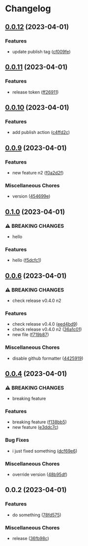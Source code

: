 # Changelog

## [0.0.12](https://github.com/DataShades/ckanext-example/compare/v0.0.11...v0.0.12) (2023-04-01)


### Features

* update publish tag ([cf009fe](https://github.com/DataShades/ckanext-example/commit/cf009fed96d6a702bee8156ba790f0c973c2c371))

## [0.0.11](https://github.com/DataShades/ckanext-example/compare/v0.0.10...v0.0.11) (2023-04-01)


### Features

* release token ([ff26911](https://github.com/DataShades/ckanext-example/commit/ff269118d1717704326f8dd6aa8c7fc6abe8df56))

## [0.0.10](https://github.com/DataShades/ckanext-example/compare/v0.0.9...v0.0.10) (2023-04-01)


### Features

* add publish action ([c4ffd2c](https://github.com/DataShades/ckanext-example/commit/c4ffd2c78e3cb39d927f12d1f2e6e5ba9b4e4e9f))

## [0.0.9](https://github.com/DataShades/ckanext-example/compare/v0.1.0...v0.0.9) (2023-04-01)


### Features

* new feature n2 ([f0a2d2f](https://github.com/DataShades/ckanext-example/commit/f0a2d2ffb085eb9b9cc05b0cd3a46b01e3ac6917))


### Miscellaneous Chores

* version ([454699e](https://github.com/DataShades/ckanext-example/commit/454699ed573bfcb63ff412684c6450889c01ea8d))

## [0.1.0](https://github.com/DataShades/ckanext-example/compare/v0.0.6...v0.1.0) (2023-04-01)


### ⚠ BREAKING CHANGES

* hello

### Features

* hello ([f5dcfc1](https://github.com/DataShades/ckanext-example/commit/f5dcfc1e0a1217803b4c095e465d7c93452c8f75))

## [0.0.6](https://github.com/DataShades/ckanext-example/compare/v0.0.4...v0.0.6) (2023-04-01)


### ⚠ BREAKING CHANGES

* check release v0.4.0 n2

### Features

* check release v0.4.0 ([eed4bd9](https://github.com/DataShades/ckanext-example/commit/eed4bd9a34df493c89a8282d261ecb2e671102e6))
* check release v0.4.0 n2 ([36a1c01](https://github.com/DataShades/ckanext-example/commit/36a1c01ab66286d4e338f332c088200e4aa771aa))
* new file ([f719b87](https://github.com/DataShades/ckanext-example/commit/f719b877055f92498009eec244a35efa2f5791d4))


### Miscellaneous Chores

* disable github formatter ([4425919](https://github.com/DataShades/ckanext-example/commit/4425919ea1351a368a700f5679d1ea71b5f1d94f))

## [0.0.4](https://github.com/DataShades/ckanext-example/compare/v0.0.2...v0.0.4) (2023-04-01)


### ⚠ BREAKING CHANGES

* breaking feature

### Features

* breaking feature ([f138bb5](https://github.com/DataShades/ckanext-example/commit/f138bb5cb159fb0a80e2b21d9a10ff89f12b1178))
* new feature ([e3ddc7c](https://github.com/DataShades/ckanext-example/commit/e3ddc7c23ee9eb3bf366b143f962d936e44fe02a))


### Bug Fixes

* i just fixed something ([dcf69e6](https://github.com/DataShades/ckanext-example/commit/dcf69e6b713b02061f22f4149132236450fe7e3e))


### Miscellaneous Chores

* override version ([48b95df](https://github.com/DataShades/ckanext-example/commit/48b95df701cdbb0c7894db4ced01b142a78b6ce0))

## 0.0.2 (2023-04-01)


### Features

* do something ([78fd575](https://github.com/DataShades/ckanext-example/commit/78fd57507367c92868fa61dd6eef75a1cb08305e))


### Miscellaneous Chores

* release ([36fb98c](https://github.com/DataShades/ckanext-example/commit/36fb98c8cf3d9530ebd6580c3f621440806eac8f))

